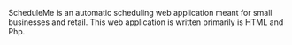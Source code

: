 ScheduleMe is an automatic scheduling web application meant for small businesses and retail. This web application is written primarily is HTML and Php.

